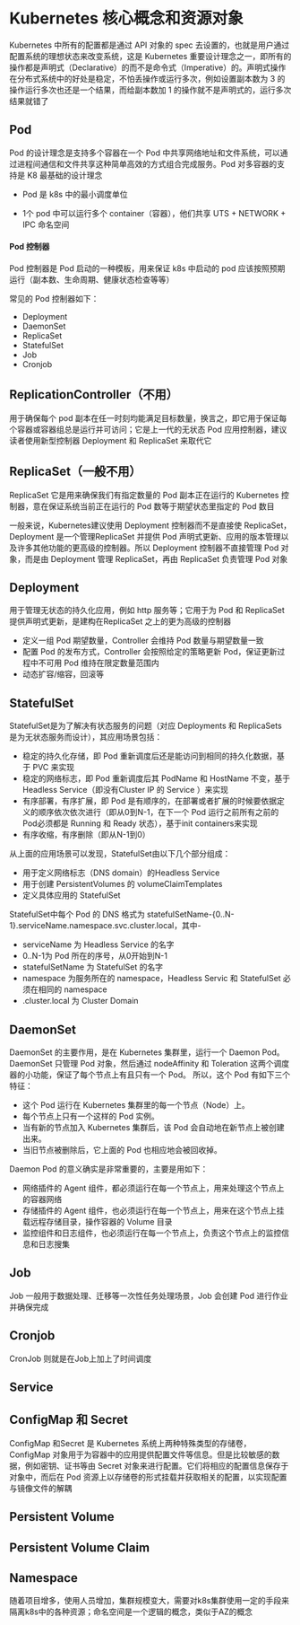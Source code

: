 # Kubernetes 核心概念和资源对象

Kubernetes 中所有的配置都是通过 API 对象的 spec 去设置的，也就是用户通过配置系统的理想状态来改变系统，这是  Kubernetes  重要设计理念之一，即所有的操作都是声明式（Declarative）的而不是命令式（Imperative）的。声明式操作在分布式系统中的好处是稳定，不怕丢操作或运行多次，例如设置副本数为 3 的操作运行多次也还是一个结果，而给副本数加 1 的操作就不是声明式的，运行多次结果就错了

## Pod

Pod 的设计理念是支持多个容器在一个 Pod 中共享网络地址和文件系统，可以通过进程间通信和文件共享这种简单高效的方式组合完成服务。Pod 对多容器的支持是 K8 最基础的设计理念

- Pod 是 k8s 中的最小调度单位

- 1个 pod 中可以运行多个 container（容器），他们共享 UTS + NETWORK + IPC 命名空间

#### Pod 控制器

Pod 控制器是 Pod 启动的一种模板，用来保证 k8s 中启动的 pod 应该按照预期运行（副本数、生命周期、健康状态检查等等）

常见的 Pod 控制器如下：

- Deployment
- DaemonSet
- ReplicaSet
- StatefulSet
- Job
- Cronjob

## ReplicationController（不用）

用于确保每个 pod 副本在任一时刻均能满足目标数量，换言之，即它用于保证每个容器或容器组总是运行并可访问；它是上一代的无状态 Pod 应用控制器，建议读者使用新型控制器 Deployment 和 ReplicaSet 来取代它

## ReplicaSet（一般不用）

ReplicaSet 它是用来确保我们有指定数量的 Pod 副本正在运行的 Kubernetes 控制器，意在保证系统当前正在运行的 Pod 数等于期望状态里指定的 Pod 数目

一般来说，Kubernetes建议使用 Deployment 控制器而不是直接使 ReplicaSet，Deployment 是一个管理ReplicaSet 并提供 Pod 声明式更新、应用的版本管理以及许多其他功能的更高级的控制器。所以 Deployment 控制器不直接管理 Pod 对象，而是由 Deployment 管理 ReplicaSet，再由 ReplicaSet 负责管理 Pod 对象

## Deployment

用于管理无状态的持久化应用，例如 http 服务等；它用于为 Pod 和 ReplicaSet 提供声明式更新，是建构在ReplicaSet 之上的更为高级的控制器

- 定义一组 Pod 期望数量，Controller 会维持 Pod 数量与期望数量一致
- 配置 Pod 的发布方式，Controller 会按照给定的策略更新 Pod，保证更新过程中不可用 Pod 维持在限定数量范围内
- 动态扩容/缩容，回滚等

## StatefulSet

StatefulSet是为了解决有状态服务的问题（对应 Deployments 和 ReplicaSets 是为无状态服务而设计），其应用场景包括：

- 稳定的持久化存储，即 Pod 重新调度后还是能访问到相同的持久化数据，基于 PVC 来实现
- 稳定的网络标志，即 Pod 重新调度后其 PodName 和 HostName 不变，基于 Headless Service（即没有Cluster IP 的 Service ）来实现
- 有序部署，有序扩展，即 Pod 是有顺序的，在部署或者扩展的时候要依据定义的顺序依次依次进行（即从0到N-1，在下一个 Pod 运行之前所有之前的Pod必须都是 Running 和 Ready 状态），基于init containers来实现
- 有序收缩，有序删除（即从N-1到0）

从上面的应用场景可以发现，StatefulSet由以下几个部分组成：

- 用于定义网络标志（DNS domain）的Headless Service
- 用于创建 PersistentVolumes 的 volumeClaimTemplates
- 定义具体应用的 StatefulSet

StatefulSet中每个 Pod 的 DNS 格式为 statefulSetName-{0..N-1}.serviceName.namespace.svc.cluster.local，其中-

- serviceName 为 Headless Service 的名字
- 0..N-1为 Pod 所在的序号，从0开始到N-1
- statefulSetName 为 StatefulSet 的名字
- namespace 为服务所在的 namespace，Headless Servic 和 StatefulSet 必须在相同的 namespace
- .cluster.local 为 Cluster Domain

## DaemonSet

DaemonSet 的主要作用，是在 Kubernetes 集群里，运行一个 Daemon Pod。 DaemonSet 只管理 Pod 对象，然后通过 nodeAffinity 和 Toleration 这两个调度器的小功能，保证了每个节点上有且只有一个 Pod。
 所以，这个 Pod 有如下三个特征：

- 这个 Pod 运行在 Kubernetes 集群里的每一个节点（Node）上。
- 每个节点上只有一个这样的 Pod 实例。
- 当有新的节点加入 Kubernetes 集群后，该 Pod 会自动地在新节点上被创建出来。
- 当旧节点被删除后，它上面的 Pod 也相应地会被回收掉。

Daemon Pod 的意义确实是非常重要的，主要是用如下：

- 网络插件的 Agent 组件，都必须运行在每一个节点上，用来处理这个节点上的容器网络
- 存储插件的 Agent 组件，也必须运行在每一个节点上，用来在这个节点上挂载远程存储目录，操作容器的 Volume 目录
- 监控组件和日志组件，也必须运行在每一个节点上，负责这个节点上的监控信息和日志搜集

## Job

Job 一般用于数据处理、迁移等一次性任务处理场景，Job 会创建 Pod 进行作业并确保完成

## Cronjob

CronJob 则就是在Job上加上了时间调度

## Service









## ConfigMap 和 Secret

ConfigMap 和Secret 是 Kubernetes 系统上两种特殊类型的存储卷，ConfigMap 对象用于为容器中的应用提供配置文件等信息。但是比较敏感的数据，例如密钥、证书等由 Secret 对象来进行配置。它们将相应的配置信息保存于对象中，而后在 Pod 资源上以存储卷的形式挂载并获取相关的配置，以实现配置与镜像文件的解耦











## Persistent Volume





## Persistent Volume Claim











## Namespace

随着项目增多，使用人员增加，集群规模变大，需要对k8s集群使用一定的手段来隔离k8s中的各种资源；命名空间是一个逻辑的概念，类似于AZ的概念











